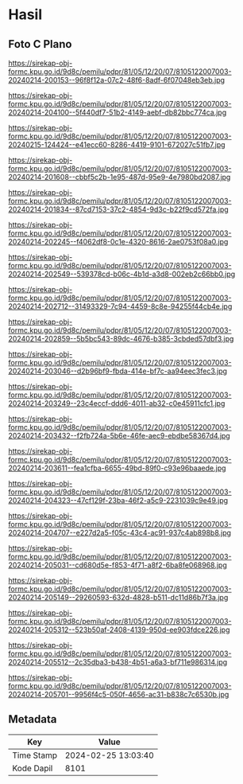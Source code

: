 # Hasil

## Foto C Plano

https://sirekap-obj-formc.kpu.go.id/9d8c/pemilu/pdpr/81/05/12/20/07/8105122007003-20240214-200153--96f8f12a-07c2-48f6-8adf-6f07048eb3eb.jpg

https://sirekap-obj-formc.kpu.go.id/9d8c/pemilu/pdpr/81/05/12/20/07/8105122007003-20240214-204100--5f440df7-51b2-4149-aebf-db82bbc774ca.jpg

https://sirekap-obj-formc.kpu.go.id/9d8c/pemilu/pdpr/81/05/12/20/07/8105122007003-20240215-124424--e41ecc60-8286-4419-9101-672027c51fb7.jpg

https://sirekap-obj-formc.kpu.go.id/9d8c/pemilu/pdpr/81/05/12/20/07/8105122007003-20240214-201608--cbbf5c2b-1e95-487d-95e9-4e7980bd2087.jpg

https://sirekap-obj-formc.kpu.go.id/9d8c/pemilu/pdpr/81/05/12/20/07/8105122007003-20240214-201834--87cd7153-37c2-4854-9d3c-b22f9cd572fa.jpg

https://sirekap-obj-formc.kpu.go.id/9d8c/pemilu/pdpr/81/05/12/20/07/8105122007003-20240214-202245--f4062df8-0c1e-4320-8616-2ae0753f08a0.jpg

https://sirekap-obj-formc.kpu.go.id/9d8c/pemilu/pdpr/81/05/12/20/07/8105122007003-20240214-202549--539378cd-b06c-4b1d-a3d8-002eb2c66bb0.jpg

https://sirekap-obj-formc.kpu.go.id/9d8c/pemilu/pdpr/81/05/12/20/07/8105122007003-20240214-202712--31493329-7c94-4459-8c8e-94255f44cb4e.jpg

https://sirekap-obj-formc.kpu.go.id/9d8c/pemilu/pdpr/81/05/12/20/07/8105122007003-20240214-202859--5b5bc543-89dc-4676-b385-3cbded57dbf3.jpg

https://sirekap-obj-formc.kpu.go.id/9d8c/pemilu/pdpr/81/05/12/20/07/8105122007003-20240214-203046--d2b96bf9-fbda-414e-bf7c-aa94eec3fec3.jpg

https://sirekap-obj-formc.kpu.go.id/9d8c/pemilu/pdpr/81/05/12/20/07/8105122007003-20240214-203249--23c4eccf-ddd6-4011-ab32-c0e45911cfc1.jpg

https://sirekap-obj-formc.kpu.go.id/9d8c/pemilu/pdpr/81/05/12/20/07/8105122007003-20240214-203432--f2fb724a-5b6e-46fe-aec9-ebdbe58367d4.jpg

https://sirekap-obj-formc.kpu.go.id/9d8c/pemilu/pdpr/81/05/12/20/07/8105122007003-20240214-203611--fea1cfba-6655-49bd-89f0-c93e96baaede.jpg

https://sirekap-obj-formc.kpu.go.id/9d8c/pemilu/pdpr/81/05/12/20/07/8105122007003-20240214-204323--47cf129f-23ba-46f2-a5c9-2231039c9e49.jpg

https://sirekap-obj-formc.kpu.go.id/9d8c/pemilu/pdpr/81/05/12/20/07/8105122007003-20240214-204707--e227d2a5-f05c-43c4-ac91-937c4ab898b8.jpg

https://sirekap-obj-formc.kpu.go.id/9d8c/pemilu/pdpr/81/05/12/20/07/8105122007003-20240214-205031--cd680d5e-f853-4f71-a8f2-6ba8fe068968.jpg

https://sirekap-obj-formc.kpu.go.id/9d8c/pemilu/pdpr/81/05/12/20/07/8105122007003-20240214-205149--29260593-632d-4828-b511-dc11d86b7f3a.jpg

https://sirekap-obj-formc.kpu.go.id/9d8c/pemilu/pdpr/81/05/12/20/07/8105122007003-20240214-205312--523b50af-2408-4139-950d-ee903fdce226.jpg

https://sirekap-obj-formc.kpu.go.id/9d8c/pemilu/pdpr/81/05/12/20/07/8105122007003-20240214-205512--2c35dba3-b438-4b51-a6a3-bf711e986314.jpg

https://sirekap-obj-formc.kpu.go.id/9d8c/pemilu/pdpr/81/05/12/20/07/8105122007003-20240214-205701--9956f4c5-050f-4656-ac31-b838c7c6530b.jpg


## Metadata

| Key        | Value               |
| ---------- | ------------------- |
| Time Stamp | 2024-02-25 13:03:40 |
| Kode Dapil | 8101                |



